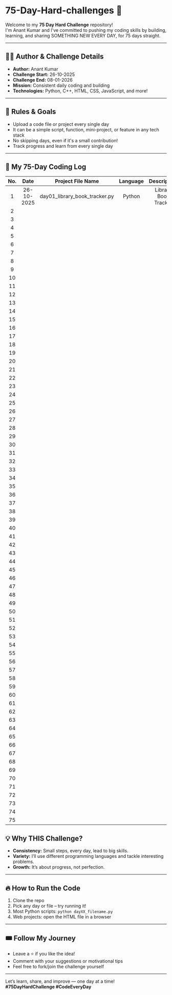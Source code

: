# 75-Day-Hard-challenges 🚀

Welcome to my **75 Day Hard Challenge** repository!  
I'm Anant Kumar and I've committed to pushing my coding skills by building, learning, and sharing SOMETHING NEW EVERY DAY, for 75 days straight.

---

## 👨‍💻 Author & Challenge Details

- **Author:** Anant Kumar  
- **Challenge Start:** 26-10-2025  
- **Challenge End:** 08-01-2026  
- **Mission:** Consistent daily coding and building  
- **Technologies:** Python, C++, HTML, CSS, JavaScript, and more!

---

## 🏁 Rules & Goals

- Upload a code file or project every single day
- It can be a simple script, function, mini-project, or feature in any tech stack
- No skipping days, even if it's a small contribution!
- Track progress and learn from every single day

---

## 📅 My 75-Day Coding Log
|  No.  |    Date     |         Project File Name          |   Language    |           Description                  |
|:-----:|:-----------:|:----------------------------------:|:-------------:|:--------------------------------------:|
|   1   | 26-10-2025  | day01_library_book_tracker.py      |   Python      | Library Book Tracker                   |
|   2   |             |                                    |               |                                        |
|   3   |             |                                    |               |                                        |
|   4   |             |                                    |               |                                        |
|   5   |             |                                    |               |                                        |
|   6   |             |                                    |               |                                        |
|   7   |             |                                    |               |                                        |
|   8   |             |                                    |               |                                        |
|   9   |             |                                    |               |                                        |
|  10   |             |                                    |               |                                        |
|  11   |             |                                    |               |                                        |
|  12   |             |                                    |               |                                        |
|  13   |             |                                    |               |                                        |
|  14   |             |                                    |               |                                        |
|  15   |             |                                    |               |                                        |
|  16   |             |                                    |               |                                        |
|  17   |             |                                    |               |                                        |
|  18   |             |                                    |               |                                        |
|  19   |             |                                    |               |                                        |
|  20   |             |                                    |               |                                        |
|  21   |             |                                    |               |                                        |
|  22   |             |                                    |               |                                        |
|  23   |             |                                    |               |                                        |
|  24   |             |                                    |               |                                        |
|  25   |             |                                    |               |                                        |
|  26   |             |                                    |               |                                        |
|  27   |             |                                    |               |                                        |
|  28   |             |                                    |               |                                        |
|  29   |             |                                    |               |                                        |
|  30   |             |                                    |               |                                        |
|  31   |             |                                    |               |                                        |
|  32   |             |                                    |               |                                        |
|  33   |             |                                    |               |                                        |
|  34   |             |                                    |               |                                        |
|  35   |             |                                    |               |                                        |
|  36   |             |                                    |               |                                        |
|  37   |             |                                    |               |                                        |
|  38   |             |                                    |               |                                        |
|  39   |             |                                    |               |                                        |
|  40   |             |                                    |               |                                        |
|  41   |             |                                    |               |                                        |
|  42   |             |                                    |               |                                        |
|  43   |             |                                    |               |                                        |
|  44   |             |                                    |               |                                        |
|  45   |             |                                    |               |                                        |
|  46   |             |                                    |               |                                        |
|  47   |             |                                    |               |                                        |
|  48   |             |                                    |               |                                        |
|  49   |             |                                    |               |                                        |
|  50   |             |                                    |               |                                        |
|  51   |             |                                    |               |                                        |
|  52   |             |                                    |               |                                        |
|  53   |             |                                    |               |                                        |
|  54   |             |                                    |               |                                        |
|  55   |             |                                    |               |                                        |
|  56   |             |                                    |               |                                        |
|  57   |             |                                    |               |                                        |
|  58   |             |                                    |               |                                        |
|  59   |             |                                    |               |                                        |
|  60   |             |                                    |               |                                        |
|  61   |             |                                    |               |                                        |
|  62   |             |                                    |               |                                        |
|  63   |             |                                    |               |                                        |
|  64   |             |                                    |               |                                        |
|  65   |             |                                    |               |                                        |
|  66   |             |                                    |               |                                        |
|  67   |             |                                    |               |                                        |
|  68   |             |                                    |               |                                        |
|  69   |             |                                    |               |                                        |
|  70   |             |                                    |               |                                        |
|  71   |             |                                    |               |                                        |
|  72   |             |                                    |               |                                        |
|  73   |             |                                    |               |                                        |
|  74   |             |                                    |               |                                        |
|  75   |             |                                    |               |                                        |
                
## 💡 Why THIS Challenge?

- **Consistency:** Small steps, every day, lead to big skills.
- **Variety:** I’ll use different programming languages and tackle interesting problems.
- **Growth:** It’s about progress, not perfection.

---

## 🔥 How to Run the Code

1. Clone the repo
2. Pick any day or file – try running it!
3. Most Python scripts: `python dayXX_filename.py`
4. Web projects: open the HTML file in a browser

---

## 🎟️ Follow My Journey

- Leave a ⭐ if you like the idea!
- Comment with your suggestions or motivational tips
- Feel free to fork/join the challenge yourself

---

Let’s learn, share, and improve — one day at a time!  
**#75DayHardChallenge #CodeEveryDay**
